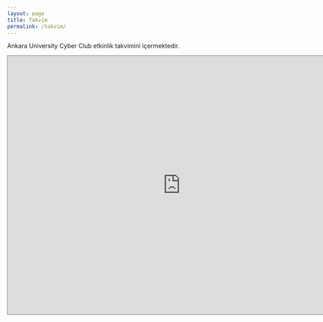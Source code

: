 ```yaml
---
layout: page
title: Takvim
permalink: /takvim/
---
```


Ankara University Cyber Club etkinlik takvimini içermektedir. 


<iframe src="https://calendar.google.com/calendar/embed?title=AUCC%20Takvim&amp;showPrint=0&amp;showTabs=0&amp;showCalendars=0&amp;showTz=0&amp;height=600&amp;wkst=2&amp;bgcolor=%23FFFFFF&amp;src=12g6bhr2o5i3qekva7ti1442mg%40group.calendar.google.com&amp;color=%23711616&amp;ctz=Europe%2FIstanbul" style="border:solid 1px #777" width="800" height="600" frameborder="0" scrolling="no"></iframe>
